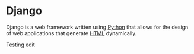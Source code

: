 # Django

Django is a web framework written using [Python](/wiki/Python) that allows for the design of web applications that generate [HTML](/wiki/HTML) dynamically.

Testing edit